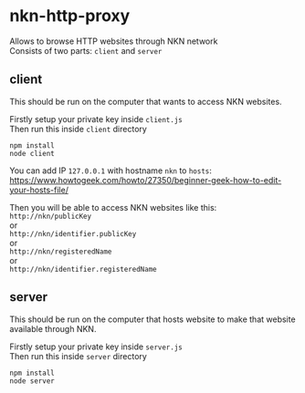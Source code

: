 # nkn-http-proxy
Allows to browse HTTP websites through NKN network  
Consists of two parts: `client` and `server`

## client
This should be run on the computer that wants to access NKN websites.

Firstly setup your private key inside `client.js`  
Then run this inside `client` directory
```shell
npm install
node client
```

You can add IP `127.0.0.1` with hostname `nkn` to `hosts`: https://www.howtogeek.com/howto/27350/beginner-geek-how-to-edit-your-hosts-file/

Then you will be able to access NKN websites like this:  
`http://nkn/publicKey`  
or  
`http://nkn/identifier.publicKey`  
or  
`http://nkn/registeredName`  
or  
`http://nkn/identifier.registeredName`

## server
This should be run on the computer that hosts website to make that website available through NKN.

Firstly setup your private key inside `server.js`  
Then run this inside `server` directory
```shell
npm install
node server
```
